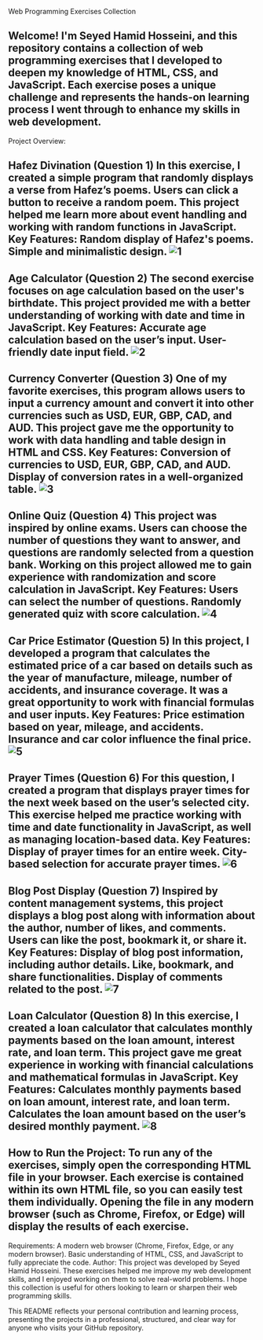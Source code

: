 Web Programming Exercises Collection

Welcome! I'm Seyed Hamid Hosseini, and this repository contains a collection of web programming exercises that I developed to deepen my knowledge of HTML, CSS, and JavaScript. Each exercise poses a unique challenge and represents the hands-on learning process I went through to enhance my skills in web development.
---------------------------------------------------
Project Overview:

Hafez Divination (Question 1)
In this exercise, I created a simple program that randomly displays a verse from Hafez’s poems. Users can click a button to receive a random poem. This project helped me learn more about event handling and working with random functions in JavaScript.
Key Features:
Random display of Hafez's poems.
Simple and minimalistic design.
![1](https://github.com/user-attachments/assets/198d171d-95a4-426f-aa80-b086262ca566)
---------------------------------------------------

Age Calculator (Question 2)
The second exercise focuses on age calculation based on the user's birthdate. This project provided me with a better understanding of working with date and time in JavaScript.
Key Features:
Accurate age calculation based on the user’s input.
User-friendly date input field.
![2](https://github.com/user-attachments/assets/b67e0f7c-5094-4869-ac19-7df50510f4a6)
---------------------------------------------------

Currency Converter (Question 3)
One of my favorite exercises, this program allows users to input a currency amount and convert it into other currencies such as USD, EUR, GBP, CAD, and AUD. This project gave me the opportunity to work with data handling and table design in HTML and CSS.
Key Features:
Conversion of currencies to USD, EUR, GBP, CAD, and AUD.
Display of conversion rates in a well-organized table.
![3](https://github.com/user-attachments/assets/372f3b2c-b679-4d8e-b568-2dc8d52142c6)
---------------------------------------------------

Online Quiz (Question 4)
This project was inspired by online exams. Users can choose the number of questions they want to answer, and questions are randomly selected from a question bank. Working on this project allowed me to gain experience with randomization and score calculation in JavaScript.
Key Features:
Users can select the number of questions.
Randomly generated quiz with score calculation.
![4](https://github.com/user-attachments/assets/9fa51518-e930-46da-95ae-9a97e07ba6dd)
---------------------------------------------------

Car Price Estimator (Question 5)
In this project, I developed a program that calculates the estimated price of a car based on details such as the year of manufacture, mileage, number of accidents, and insurance coverage. It was a great opportunity to work with financial formulas and user inputs.
Key Features:
Price estimation based on year, mileage, and accidents.
Insurance and car color influence the final price.
![5](https://github.com/user-attachments/assets/a2a56643-0c24-4159-967f-2622c74fa633)
---------------------------------------------------

Prayer Times (Question 6)
For this question, I created a program that displays prayer times for the next week based on the user’s selected city. This exercise helped me practice working with time and date functionality in JavaScript, as well as managing location-based data.
Key Features:
Display of prayer times for an entire week.
City-based selection for accurate prayer times.
![6](https://github.com/user-attachments/assets/7703493c-a339-4f0a-9442-42cb6dd2e160)
---------------------------------------------------

Blog Post Display (Question 7)
Inspired by content management systems, this project displays a blog post along with information about the author, number of likes, and comments. Users can like the post, bookmark it, or share it.
Key Features:
Display of blog post information, including author details.
Like, bookmark, and share functionalities.
Display of comments related to the post.
![7](https://github.com/user-attachments/assets/83bf7378-cc7b-4892-9c84-01adeef6159e)
---------------------------------------------------

Loan Calculator (Question 8)
In this exercise, I created a loan calculator that calculates monthly payments based on the loan amount, interest rate, and loan term. This project gave me great experience in working with financial calculations and mathematical formulas in JavaScript.
Key Features:
Calculates monthly payments based on loan amount, interest rate, and loan term.
Calculates the loan amount based on the user’s desired monthly payment.
![8](https://github.com/user-attachments/assets/92d4aa7a-40aa-453c-9ac2-076713d6008e)
---------------------------------------------------

How to Run the Project:
To run any of the exercises, simply open the corresponding HTML file in your browser. Each exercise is contained within its own HTML file, so you can easily test them individually. Opening the file in any modern browser (such as Chrome, Firefox, or Edge) will display the results of each exercise.
---------------------------------------------------

Requirements:
A modern web browser (Chrome, Firefox, Edge, or any modern browser).
Basic understanding of HTML, CSS, and JavaScript to fully appreciate the code.
Author:
This project was developed by Seyed Hamid Hosseini. These exercises helped me improve my web development skills, and I enjoyed working on them to solve real-world problems. I hope this collection is useful for others looking to learn or sharpen their web programming skills.

This README reflects your personal contribution and learning process, presenting the projects in a professional, structured, and clear way for anyone who visits your GitHub repository.
